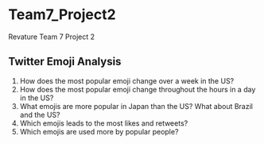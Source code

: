 # Team7_Project2
Revature Team 7 Project 2 

## Twitter Emoji Analysis
1. How does the most popular emoji change over a week in the US?
2. How does the most popular emoji change throughout the hours in a day in the US?
3. What emojis are more popular in Japan than the US? What about Brazil and the US?
4. Which emojis leads to the most likes and retweets?
5. Which emojis are used more by popular people?

